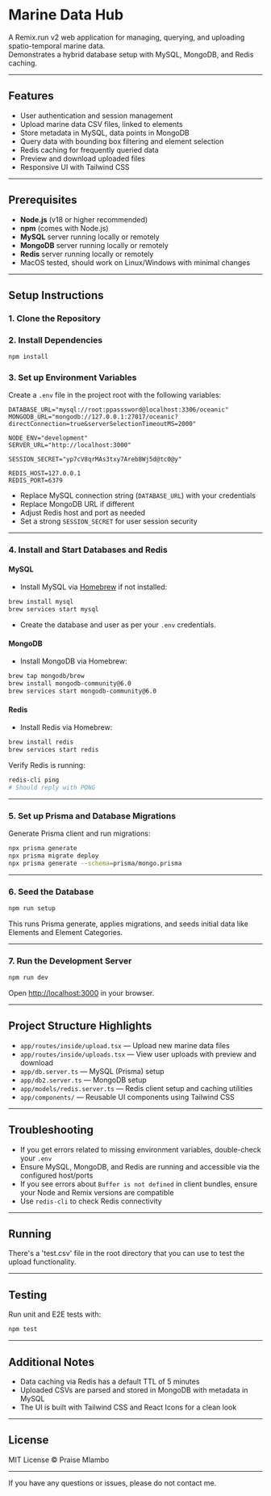 # Marine Data Hub

A Remix.run v2 web application for managing, querying, and uploading spatio-temporal marine data.  
Demonstrates a hybrid database setup with MySQL, MongoDB, and Redis caching.

---

## Features

- User authentication and session management  
- Upload marine data CSV files, linked to elements  
- Store metadata in MySQL, data points in MongoDB  
- Query data with bounding box filtering and element selection  
- Redis caching for frequently queried data  
- Preview and download uploaded files  
- Responsive UI with Tailwind CSS

---

## Prerequisites

- **Node.js** (v18 or higher recommended)  
- **npm** (comes with Node.js)  
- **MySQL** server running locally or remotely  
- **MongoDB** server running locally or remotely  
- **Redis** server running locally or remotely  
- MacOS tested, should work on Linux/Windows with minimal changes

---

## Setup Instructions

### 1. Clone the Repository
### 2. Install Dependencies

```bash
npm install
```

### 3. Set up Environment Variables

Create a `.env` file in the project root with the following variables:

```env
DATABASE_URL="mysql://root:ppasssword@localhost:3306/oceanic"
MONGODB_URL="mongodb://127.0.0.1:27017/oceanic?directConnection=true&serverSelectionTimeoutMS=2000"

NODE_ENV="development"
SERVER_URL="http://localhost:3000"

SESSION_SECRET="yp7cV8qrMAs3txy7Areb8Wj5d@tc0@y"

REDIS_HOST=127.0.0.1
REDIS_PORT=6379
```

* Replace MySQL connection string (`DATABASE_URL`) with your credentials
* Replace MongoDB URL if different
* Adjust Redis host and port as needed
* Set a strong `SESSION_SECRET` for user session security

---

### 4. Install and Start Databases and Redis

#### MySQL

* Install MySQL via [Homebrew](https://brew.sh) if not installed:

```bash
brew install mysql
brew services start mysql
```

* Create the database and user as per your `.env` credentials.

#### MongoDB

* Install MongoDB via Homebrew:

```bash
brew tap mongodb/brew
brew install mongodb-community@6.0
brew services start mongodb-community@6.0
```

#### Redis

* Install Redis via Homebrew:

```bash
brew install redis
brew services start redis
```

Verify Redis is running:

```bash
redis-cli ping
# Should reply with PONG
```

---

### 5. Set up Prisma and Database Migrations

Generate Prisma client and run migrations:

```bash
npx prisma generate
npx prisma migrate deploy
npx prisma generate --schema=prisma/mongo.prisma
```

---

### 6. Seed the Database

```bash
npm run setup
```

This runs Prisma generate, applies migrations, and seeds initial data like Elements and Element Categories.

---

### 7. Run the Development Server

```bash
npm run dev
```

Open [http://localhost:3000](http://localhost:3000) in your browser.

---

## Project Structure Highlights

* `app/routes/inside/upload.tsx` — Upload new marine data files
* `app/routes/inside/uploads.tsx` — View user uploads with preview and download
* `app/db.server.ts` — MySQL (Prisma) setup
* `app/db2.server.ts` — MongoDB setup
* `app/models/redis.server.ts` — Redis client setup and caching utilities
* `app/components/` — Reusable UI components using Tailwind CSS

---

## Troubleshooting

* If you get errors related to missing environment variables, double-check your `.env`
* Ensure MySQL, MongoDB, and Redis are running and accessible via the configured host/ports
* If you see errors about `Buffer is not defined` in client bundles, ensure your Node and Remix versions are compatible
* Use `redis-cli` to check Redis connectivity

---

## Running

There's a 'test.csv' file in the root directory that you can use to test the upload functionality.

---

## Testing

Run unit and E2E tests with:

```bash
npm test
```

---

## Additional Notes

* Data caching via Redis has a default TTL of 5 minutes
* Uploaded CSVs are parsed and stored in MongoDB with metadata in MySQL
* The UI is built with Tailwind CSS and React Icons for a clean look

---

## License

MIT License © Praise Mlambo

---

If you have any questions or issues, please do not contact me.
